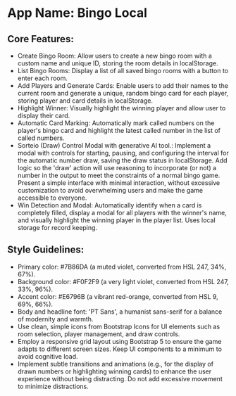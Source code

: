 # **App Name**: Bingo Local

## Core Features:

- Create Bingo Room: Allow users to create a new bingo room with a custom name and unique ID, storing the room details in localStorage.
- List Bingo Rooms: Display a list of all saved bingo rooms with a button to enter each room.
- Add Players and Generate Cards: Enable users to add their names to the current room and generate a unique, random bingo card for each player, storing player and card details in localStorage.
- Highlight Winner: Visually highlight the winning player and allow user to display their card.
- Automatic Card Marking: Automatically mark called numbers on the player's bingo card and highlight the latest called number in the list of called numbers.
- Sorteio (Draw) Control Modal with generative AI tool.: Implement a modal with controls for starting, pausing, and configuring the interval for the automatic number draw, saving the draw status in localStorage. Add logic so the 'draw' action will use reasoning to incorporate (or not) a number in the output to meet the constraints of a normal bingo game. Present a simple interface with minimal interaction, without excessive customization to avoid overwhelming users and make the game accessible to everyone.
- Win Detection and Modal: Automatically identify when a card is completely filled, display a modal for all players with the winner's name, and visually highlight the winning player in the player list. Uses local storage for record keeping.

## Style Guidelines:

- Primary color: #7B86DA (a muted violet, converted from HSL 247, 34%, 67%).
- Background color: #F0F2F9 (a very light violet, converted from HSL 247, 33%, 96%).
- Accent color: #E6796B (a vibrant red-orange, converted from HSL 9, 69%, 66%).
- Body and headline font: 'PT Sans', a humanist sans-serif for a balance of modernity and warmth.
- Use clean, simple icons from Bootstrap Icons for UI elements such as room selection, player management, and draw controls.
- Employ a responsive grid layout using Bootstrap 5 to ensure the game adapts to different screen sizes. Keep UI components to a minimum to avoid cognitive load.
- Implement subtle transitions and animations (e.g., for the display of drawn numbers or highlighting winning cards) to enhance the user experience without being distracting. Do not add excessive movement to minimize distractions.